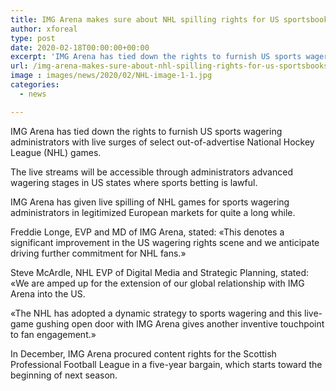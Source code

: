 ```yaml
---
title: IMG Arena makes sure about NHL spilling rights for US sportsbooks
author: xforeal 
type: post
date: 2020-02-18T00:00:00+00:00
excerpt: 'IMG Arena has tied down the rights to furnish US sports wagering administrators with live surges of select out-of-advertise National Hockey League (NHL) games '
url: /img-arena-makes-sure-about-nhl-spilling-rights-for-us-sportsbooks/
image : images/news/2020/02/NHL-image-1-1.jpg
categories:
  - news

---
```

<span style="font-weight: 400;">IMG Arena has tied down the rights to furnish US sports wagering administrators with live surges of select out-of-advertise National Hockey League (NHL) games. </span>

<span style="font-weight: 400;">The live streams will be accessible through administrators advanced wagering stages in US states where sports betting is lawful. </span>

<span style="font-weight: 400;">IMG Arena has given live spilling of NHL games for sports wagering administrators in legitimized European markets for quite a long while. </span>

<span style="font-weight: 400;">Freddie Longe, EVP and MD of IMG Arena, stated: &#171;This denotes a significant improvement in the US wagering rights scene and we anticipate driving further commitment for NHL fans.&#187; </span>

<span style="font-weight: 400;">Steve McArdle, NHL EVP of Digital Media and Strategic Planning, stated: &#171;We are amped up for the extension of our global relationship with IMG Arena into the US. </span>

<span style="font-weight: 400;">&#171;The NHL has adopted a dynamic strategy to sports wagering and this live-game gushing open door with IMG Arena gives another inventive touchpoint to fan engagement.&#187; </span>

<span style="font-weight: 400;">In December, IMG Arena procured content rights for the Scottish Professional Football League in a five-year bargain, which starts toward the beginning of next season. </span>